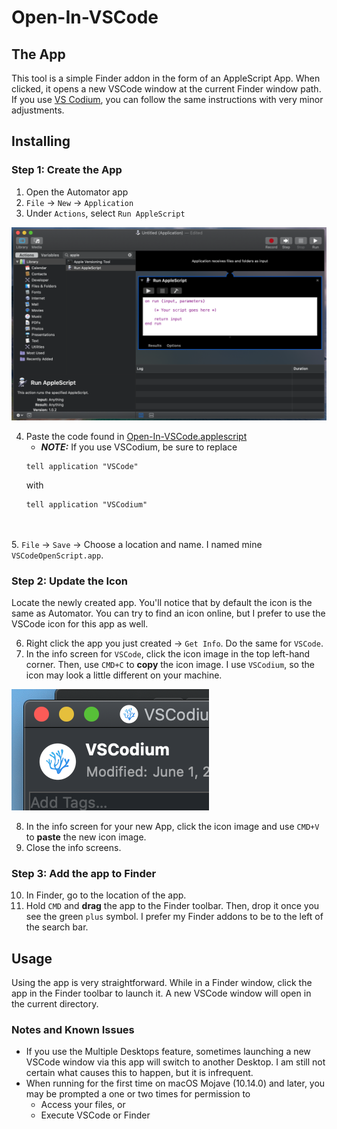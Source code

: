 # Open-In-VSCode

## The App
This tool is a simple Finder addon in the form of an AppleScript App. When clicked, it opens a new VSCode window at the current Finder window path. If you use [VS Codium](https://github.com/VSCodium/vscodium), you can follow the same instructions with very minor adjustments.


## Installing

### Step 1: Create the App
1. Open the Automator app
2. `File` -> `New` -> `Application`
3. Under `Actions`, select `Run AppleScript`

![](../Images/1-Automator.png)

4. Paste the code found in [Open-In-VSCode.applescript](./Open-In-VSCode.applescript)
    - __*NOTE:*__ If you use VSCodium, be sure to replace 
    ```
    tell application "VSCode"
    ```
    with
    ```
    tell application "VSCodium"
    ```
\
\
5. `File` -> `Save` -> Choose a location and name. I named mine `VSCodeOpenScript.app`.

### Step 2: Update the Icon
Locate the newly created app. You'll notice that by default the icon is the same as Automator. You can try to find an icon online, but I prefer to use the VSCode icon for this app as well.

6. Right click the app you just created -> `Get Info`. Do the same for `VSCode`.
7. In the info screen for `VSCode`, click the icon image in the top left-hand corner. Then, use `CMD+C` to **copy** the icon image. I use `VSCodium`, so the icon may look a little different on your machine.

![](../Images/2-VSCode-Info.png)

8. In the info screen for your new App, click the icon image and use `CMD+V` to **paste** the new icon image.
9. Close the info screens.

### Step 3: Add the app to Finder

10. In Finder, go to the location of the app.
11. Hold `CMD` and **drag** the app to the Finder toolbar. Then, drop it once you see the green `plus` symbol. I prefer my Finder addons to be to the left of the search bar.


## Usage
Using the app is very straightforward. While in a Finder window, click the app in the Finder toolbar to launch it. A new VSCode window will open in the current directory.


### Notes and Known Issues
- If you use the Multiple Desktops feature, sometimes launching a new VSCode window via this app will switch to another Desktop. I am still not certain what causes this to happen, but it is infrequent.
- When running for the first time on macOS Mojave (10.14.0) and later, you may be prompted a one or two times for permission to
  - Access your files, or
  - Execute VSCode or Finder
